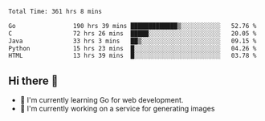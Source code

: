 <!--START_SECTION:waka-->

```txt
Total Time: 361 hrs 8 mins

Go                190 hrs 39 mins █████████████▒░░░░░░░░░░░   52.76 %
C                 72 hrs 26 mins  █████░░░░░░░░░░░░░░░░░░░░   20.05 %
Java              33 hrs 3 mins   ██▒░░░░░░░░░░░░░░░░░░░░░░   09.15 %
Python            15 hrs 23 mins  █░░░░░░░░░░░░░░░░░░░░░░░░   04.26 %
HTML              13 hrs 39 mins  █░░░░░░░░░░░░░░░░░░░░░░░░   03.78 %
```

<!--END_SECTION:waka-->

## Hi there 👋
- 🌱 I'm currently learning Go for web development.
- 🔭 I'm currently working on a service for generating images 

<!--
**prorok210/prorok210** is a ✨ _special_ ✨ repository because its `README.md` (this file) appears on your GitHub profile.

Here are some ideas to get you started:

- 🔭 I’m currently working on ...
- 🌱 I’m currently learning ...
- 👯 I’m looking to collaborate on ...
- 🤔 I’m looking for help with ...
- 💬 Ask me about ...
- 📫 How to reach me: ...
- 😄 Pronouns: ...
- ⚡ Fun fact: ...
-->
